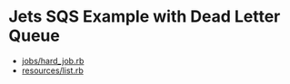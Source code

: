 # Jets SQS Example with Dead Letter Queue

* [jobs/hard_job.rb](app/jobs/hard_job.rb)
* [resources/list.rb](app/shared/resources/list.rb)

